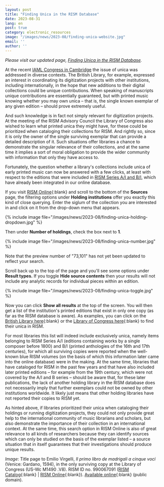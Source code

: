 ```yaml
---
layout: post
title: "Finding Unica in the RISM Database"
date: 2023-08-31
lang: en
post: true
category: electronic_resources
image: "/images/news/2023-08/finding-unica-website.jpg"
email: ''
author: ''
---
```


_Please visit our updated page, [Finding Unica in the RISM Database](/community/finding-unica-in-rism.html)._  

At the recent [IAML Congress in Cambridge](/publications/iaml-congresses/2023.html) the issue of unica was addressed in diverse contexts. The British Library, for example, expressed an interest in coordinating its digitization projects with other institutions, including internationally, in the hope that new additions to their digital collections could be unique contributions. When speaking of manuscripts unique contributions are essentially guaranteed, but with printed music knowing whether you may own unica – that is, the single known exemplar of any given edition – should prove extremely useful.  

And such knowledge is in fact not simply relevant for digitization projects. At the meeting of the RISM Advisory Council the Library of Congress also wished to learn what printed unica they might have, for these could be prioritized when cataloging their collections for RISM. And rightly so, since it is only the owner of the single surviving exemplar that can provide a detailed description of it. Such situations offer libraries a chance to demonstrate the singular relevance of their collections, and at the same time it implies a sort of moral obligation to provide the wider community with information that only they have access to.  

Fortunately, the question whether a library's collections include unica of early printed music can now be answered with a few clicks, at least with respect to the editions that were included in [RISM Series A/I and B/I](/publications.html#series-a-inventories-of-musical-sources), which have already been integrated in our online database.

If you visit [RISM Online](https://rism.online/?mode=sources){:blank} and scroll to the bottom of the **Sources** page, the filtering options under **Holding institutions** offer you exactly this kind of close querying. Enter the siglum of the collection you are interested in and click on it from the drop-down menu that appears.

{% include image file="/images/news/2023-08/finding-unica-holding-dropdown.jpg" %}

Then under **Number of holdings**, check the box next to **1**.

{% include image file="/images/news/2023-08/finding-unica-number.jpg" %}

Note that the preview number of "73,101" has not yet been updated to reflect your search.  

Scroll back up to the top of the page and you'll see some options under **Result types.** If you toggle **Hide source contents** then your results will not include any analytic records for individual pieces within an edition.

{% include image file="/images/news/2023-08/finding-unica-toggle.jpg" %}

Now you can click **Show all results** at the top of the screen. You will then get a list of the institution's printed editions that exist in only one copy (as far as the RISM database is aware). As examples, you can click on the [British Library here](https://rism.online/search?mode=sources&fq=hide-source-contents%3Atrue&fq=num-holdings%3A1&fq=sigla%3AGB-Lbl&fb=sigla%3Aintersection&page=1&rows=20){:blank} or the [Library of Congress here](https://rism.online/search?mode=sources&fq=hide-source-contents%3Atrue&fq=num-holdings%3A1&fq=sigla%3AUS-Wc&fb=sigla%3Aintersection&page=1&rows=20){:blank} to find their unica in RISM.  

For most libraries this list will indeed include exclusively unica, namely items belonging to RISM Series A/I (editions containing works by a single composer before 1800) and B/I (printed anthologies of the 16th and 17th centuries), for which all surviving copies were reported when the well-known blue RISM volumes (on the basis of which this information later came into the online database) were in the making. At the same time, libraries that have cataloged for RISM in the past few years and that have also included later printed editions – for example from the 19th century, which were not covered by the A/I and B series – should be aware that, for these later publications, the lack of another holding library in the RISM database does not necessarily imply that further exemplars could not be owned by other institutions worldwide. It likely just means that other holding libraries have not reported their copies to RISM yet.

As hinted above, if libraries prioritized their unica when cataloging their holdings or running digitization projects, they could not only provide great help to the international community of music librarians and scholars, but also demonstrate the importance of their collection in an international context. At the same time, this search option in RISM Online is also of great relevance to all kinds of researchers because they can identify sources which can only be studied on the basis of the exemplar listed – a source situation that in itself guarantees that their investigations should produce unique results.  

_Image_: Title page to Emilio Virgelli, _Il primo libro de madrigali a cinque voci_ (Venice: Gardano, 1594), in the only surviving copy at the Library of Congress (US-Wc M1490 .V8). RISM ID no. 990067091 ([RISM Catalog](https://opac.rism.info/search?id=990067091&View=rism){:blank} \| [RISM Online](https://rism.online/sources/990067091){:blank}). [Available online](https://hdl.loc.gov/loc.music/ihas.200154793){:blank} (public domain).
